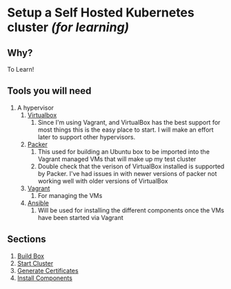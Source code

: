 # Setup a Self Hosted Kubernetes cluster _(for learning)_ 

## Why?
To Learn!

## Tools you will need
1. A hypervisor
   1. [Virtualbox](https://www.virtualbox.org)
      1. Since I'm using Vagrant, and VirtualBox has the best support for most things this is the easy place to start.
         I will make an effort later to support other hypervisors.
   1. [Packer](https://www.packer.io)
      1. This used for building an Ubuntu box to be imported into the Vagrant managed VMs that will make up my test cluster
      1. Double check that the verison of VirtualBox installed is supported by Packer.  I've had issues in with newer 
         versions of packer not working well with older versions of VirtualBox
   1. [Vagrant](https://www.vagrantup.com)
      1. For managing the VMs
   1. [Ansible](https://docs.ansible.com/ansible/latest/index.html)
      1. Will be used for installing the different components once the VMs have been started via Vagrant
      
## Sections
1. [Build Box](./VMBuild/README.md)
1. [Start Cluster](./Kluster/README.md)
1. [Generate Certificates](./Certificates/README.md)
1. [Install Components](./Provision/README.md)  